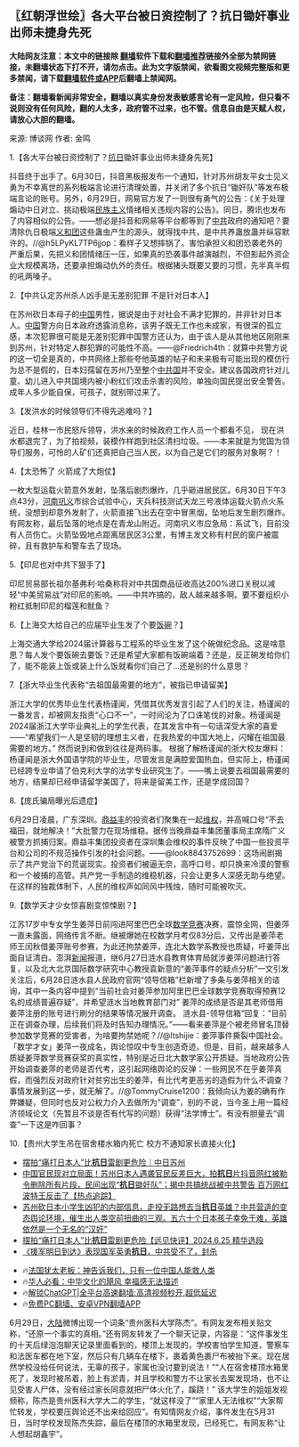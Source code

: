  <!-- 面包屑导航 --> <h2>〖红朝浮世绘〗各大平台被日资控制了？抗日锄奸事业出师未捷身先死</h2> <p class="notice"><b>大陆网友注意：本文中的链接除 <a href="https://github.com/bannedbook/fanqiang" >翻墙</a>软件下载和<a href="https://github.com/killgcd/justmysocks/blob/master/README.md">翻墙推荐</a>链接外全部为禁网链接，未翻墙状态下打不开，请勿点击。此为文字版禁闻，欲看图文视频完整版和更多禁闻，请下载<a href="https://github.com/bannedbook/fanqiang">翻墙软件或APP</a>后翻墙上禁闻网。</p><p>备注：翻墙看新闻非常安全，翻墙以真实身份发表敏感言论有一定风险，但只看不说则没有任何风险，翻的人太多，政府管不过来，也不管。信息自由是天赋人权，请放心大胆的翻墙。</b></p>  <div class="entry"> <p>来源:&nbsp;博谈网                            作者:&nbsp;金鸣                           </p> <p>1.【各大平台被日资控制了？<a href="https://www.bannedbook.org/bnews/tag/%E6%8A%97%E6%97%A5/" class="st_tag internal_tag" rel="tag" title="标签 抗日 下的日志">抗日</a>锄奸事业出师未捷身先死】</p> <p></p> <p>抖音终于出手了。6月30日，抖音黑板报发布一个通知，针对苏州胡友平女士见义勇为不幸离世的系列极端言论进行清理处置，并关闭了多个抗日“锄奸队”等发布极端言论的账号。另外，6月29日，网易官方发了一则很有勇气的公告：《关于处理煽动中日对立、挑动极端<span class='wp_keywordlink'><a href="https://www.bannedbook.org/forum11/topic333.html" title="禁片：民族主义和三座大山" target="_blank">民族主义</a></span>情绪相关违规内容的公告》。同日，腾讯也发布了内容相似的公告。——想必是抖音和网易等平台都等到了<a href="https://www.bannedbook.org/bnews/tag/%e4%b8%ad%e5%85%b1/" class="st_tag internal_tag" rel="tag" title="标签 中共 下的日志">中共</a>政府的通知吧？要清除仇日极端<a href="https://www.bannedbook.org/bnews/tag/%E4%B9%89%E5%92%8C%E5%9B%A2/" class="st_tag internal_tag" rel="tag" title="标签 义和团 下的日志">义和团</a>这些蛊虫产生的源头，就得找中共，是中共养蛊放蛊并纵容默许的。//@h5LPyKL7TP6jjop：看样子又想摔锅了。害怕承担义和团恐袭老外的严重后果，先把义和团情绪压一压，如果真的恐袭事件越演越烈，不但影起外资企业大规模离场，还要承担煽动仇外的责任。根据猪头既要又要的习惯，先半真半假的吼两嗓子。</p> <p>2.【中共认定苏州杀人凶手是无差别犯罪 不是针对日本人】</p> <p></p> <p>在苏州砍日本母子的<span class='wp_keywordlink_affiliate'><a href="https://www.bannedbook.org/" title="中国" target="_blank">中国</a></span>男性，据说是由于对社会不满才犯罪的，并非针对日本人。<a href="https://www.bannedbook.org/bnews/tag/%E4%B8%AD%E5%9B%BD/" class="st_tag internal_tag" rel="tag" title="标签 中国 下的日志">中国</a>警方向日本政府透露消息称，该男子既无工作也未成家，有很深的孤立感，本次犯罪很可能是无差别犯罪中国警方还认为，由于该人是从其他地区刚刚来到苏州，针对特定人群犯罪的可能性不高。——@Friedrich4th：就算中共警方说的这一切全是真的，中共网络上那些夸他英雄的帖子和未来极有可能出现的模仿行为总不是假的，日本妇孺留在苏州乃至整个<a href="https://www.bannedbook.org/bnews/tag/%e4%b8%ad%e5%85%b1%e5%9b%bd/" class="st_tag internal_tag" rel="tag" title="标签 中共国 下的日志">中共国</a>并不安全。建议各国政府针对儿童、幼儿进入中共国境内被小粉红们攻击杀害的风险，单独向国民提出安全警告。成年人多少能自保，可孩子，就别带过来了。</p>  <p>3.【发洪水的时候领导们不得先逃难吗？】</p> <p></p> <p>近日，桂林一市民怒斥领导，洪水来的时候政府工作人员一个都看不见， 现在洪水都退完了，为了拍视频，装模作样跑到社区清扫垃圾。——本来就是为党国为领导们服务，可怜的人矿们还真把自己当人民，以为自己是它们的服务对象啊？！</p> <p>4.【太恐怖了 火箭成了大炮仗】</p> <p></p> <p>一枚大型运载火箭意外发射，坠落后剧烈爆炸，几乎砸进居民区。6月30日下午3点43分，<a href="https://www.bannedbook.org/bnews/tag/%E6%B2%B3%E5%8D%97%E5%B7%A9%E4%B9%89/" class="st_tag internal_tag" rel="tag" title="标签 河南巩义 下的日志">河南巩义</a>市综合试验中心，天兵科技测试天龙三号液体运载火箭点火系统，没想到却意外发射了，火箭直接飞出去在空中冒黑烟，坠地后发生剧烈爆炸。有网友称，最后坠落的地点是在青龙山附近。河南巩义市应急局：系试飞，目前没有人员伤亡。火箭坠毁地点距离居民区3公里，有博主发文称有村民的窗户被震碎，且有救护车和警车去了现场。</p> <p>5.【印尼也对中共下狠手了】</p>  <p></p> <p>印尼贸易部长祖尔基弗利·哈桑称将对中共国商品征收高达200%进口关税以减轻“中美贸易战”对印尼的影响。——中共咋搞的，敌人越来越多啊。要不要组织小粉红抵制印尼的榴莲和鱿鱼？</p> <p>6.【上海交大给自己的应届毕业生发了个要<span class='wp_keywordlink'><a href="https://www.bannedbook.org/forum11/topic308.html" title="禁片：饭碗是党给的吗？" target="_blank">饭碗</a></span>？】</p> <p></p> <p>上海交通大学给2024届计算器与工程系的毕业生发了这个碗做纪念品。这是啥意思？每人发个要饭碗去要饭？还是希望大家都有饭碗端着？还是，反正碗发给你们了，能不能装上饭或装上什么饭就看你们自己了…还是别的什么意思？</p> <p>7.【浙大毕业生代表称“去祖国最需要的地方”，被指已申请留美】</p> <p></p>  <p>浙江大学的优秀毕业生代表杨谨闻，凭借其优秀发言引起了人们的关注，杨谨闻的一番发言，却被网友指责“心口不一”，一时间沦为了口诛笔伐的对象。杨谨闻是2024届浙江大学毕业典礼上的学生代表，在其发言中有一句话深受大家的喜爱——“希望我们一人是坚韧的理想主义者，在我热爱的中国大地上，闪耀在祖国最需要的地方。” 然而说到和做到往往是两码事。 根据了解杨谨闻的浙大校友爆料：杨谨闻是浙大外国语学院的毕业生，尽管发言是满腔爱国热血，但实际上，杨谨闻已经跨专业申请了伯克利大学的法学专业研究生了。——嘴上说要去祖国最需要的地方，结果却已经申请留学美国了，将来是留美工作，还是学成回国？</p> <p>8.【庞氏骗局曝光后遗症】</p> <p></p> <p>6月29日凌晨，广东深圳。<a href="https://www.bannedbook.org/bnews/tag/%e9%bc%8e%e7%9b%8a%e4%b8%b0/" class="st_tag internal_tag" rel="tag" title="标签 鼎益丰 下的日志">鼎益丰</a>的投资者们聚集在一起<span class='wp_keywordlink_affiliate'><a href="https://www.bannedbook.org/bnews/weiquan/" title="维权" target="_blank">维权</a></span>，并高喊口号“不去福田，就地解决！”大批警力在现场维稳。据传当晚鼎益丰集团董事局主席隋广义被警方抓捕归案。鼎益丰集团投资者在深圳集会维权的事件反映了中国一些投资平台和公司的不规范操作引发的社会问题。——@look8843752699：这场闹剧揭示了共产党治下的荒诞现实。投资者们被逼无奈，高呼口号，却只换来冷漠的警察和一个被捕的高管。共产党一手制造的维稳机器，只会让更多人深感无助与绝望。在这样的独裁体制下，人民的维权声如同风中残烛，随时可能被吹灭。</p> <p>9.【数学天才少女惊喜剧变惊悚剧？】</p> <p></p> <p>江苏17岁中专女学生姜萍日前闯进阿里巴巴全球<a href="https://www.bannedbook.org/bnews/tag/%E6%95%B0%E5%AD%A6%E7%AB%9E%E8%B5%9B/" class="st_tag internal_tag" rel="tag" title="标签 数学竞赛 下的日志">数学竞赛</a>决赛，震惊全网，但姜萍一直未露面，网络传言不断。继被爆她在校数学月考仅83分后，又传出是姜萍老师王闰秋借姜萍账号参赛，为此还拘禁姜萍，连北大数学系教授也质疑，吁姜萍出面自证清白。澎湃<span class='wp_keywordlink_affiliate'><a href="https://www.bannedbook.org/" title="新闻">新闻</a></span>报道，继6月27日涟水县教育体育局就涉姜萍问题进行答复，以及北大北京国际数学研究中心教授袁新意的“姜萍事件的疑点分析”一文引发关注后，6月28日涟水县人民政府官网“领导信箱”栏新增了多条与姜萍相关的谘询，其中一条内容中提到“当前社会对姜萍参加阿里巴巴全球数学竞赛取得预赛12名的成绩普遍存疑”，并希望涟水当地教育部门对” 姜萍的成绩是否是其老师借用姜萍注册的账号进行刷分的结果等情况展开调查。 涟水县-领导信箱“回复：“目前正在调查办理，后续我们将及时告知办理情况。”——看来姜萍是个被老师冒名顶替参加数学竞赛的受害者，为啥要拘禁她呢？//@ltshijie：姜萍事件撕裂中国社会。「数学才女」姜萍一夜成名，舆论惊叹中专生创造奇迹。但是，目前，越来越多人质疑姜萍数学竞赛获奖的真实性，特别是近日北大数学家公开质疑。当地政府公告开始调查姜萍的老师是否代考，这引起网络舆论的反弹：一些网民不在乎姜萍真假，而强烈反对政府针对贫穷出生的姜萍，有比代考更恶劣的造假为什么不调查？事情发展到这一步，就无解了。//@TommyCruise1200：我倾向认为姜的确有作弊嫌疑，但同时也反对公权力介入去做所为“调查”，别的不说，当今圣上用一篇经济领域论文（先暂且不谈是否有代写的问题）获得“法学博士”。有没有胆量去“调查”一下这是咋回事？</p>  <p>10.【贵州大学生吊在宿舍楼水箱内死亡 校方不通知家长直接火化】</p> <p></p> <!--<div id="taboola-mid-1"></div>--><ul class='op-related-articles' title='相关阅读'> <li><a href='https://www.bannedbook.org/bnews/sohnews/20240628/2055498.html' target='_blank'>摆拍“痛打日本人”比<b>抗日</b>雷剧更危险｜中日苏州</a></li> <li><a href='https://www.bannedbook.org/bnews/bannedvideo/20240627/2055312.html' target='_blank'>中国官民现对立局面！苏州日本人遇袭官民反差巨大，拍<b>抗日</b>片抖音网红被勒令删除所有片段，民间出现“<b>抗日</b>锄奸队”；揭中共搞统战被中共警告 百万网红波特王反击了【热点追踪】</a></li> <li><a href='https://www.bannedbook.org/bnews/sohnews/20240628/2055304.html' target='_blank'>苏州砍日本小学生凶犯的内部信息，走投无路想去当<b>抗日</b>英雄？中共营造的变态舆论环境，催生出人类空前扭曲的三观。五六十个日本孩子幸免于难，英雄依然是一个无名的“汉奸”</a></li> <li><a href='https://www.bannedbook.org/bnews/sohnews/20240626/2054836.html' target='_blank'>摆拍“痛打日本人”比<b>抗日</b>雷剧更危险【远见快评】2024.6.25 精华选段</a></li> <li><a href='https://www.bannedbook.org/bnews/ccpdope/20240530/2043512.html' target='_blank'>《援军明日到达》表现国军英勇<b>抗日</b>，中共受不了，封杀</a></li> </ul> <ul class="texttj"> <li>🔥<a href="https://www.bannedbook.org/bnews/ssgc/20230219/1850782.html" target="_blank">法国犹太老板：神告诉我们，只有一位中国人能救人类</a></li> <li>🔥<a href="https://www.bannedbook.org/bnews/comments/20220220/1694796.html" target="_blank">华人必看：中华文化的飓风 幸福感无法描述</a></li> <li>🔥<a href="https://github.com/bannedbook/fanqiang/wiki/V2ray%E6%9C%BA%E5%9C%BA" target="_blank">解锁ChatGPT|全平台高速翻墙:高清视频秒开,超低延迟</a></li> <li>🔥<a href="https://github.com/bannedbook/fanqiang/wiki/%E7%A6%81%E9%97%BB%E7%BD%91%E5%AE%89%E5%8D%93%E7%BF%BB%E5%A2%99%E6%96%B0%E9%97%BBAPP" target="_blank">免费PC翻墙、安卓VPN翻墙APP</a></li> </ul><p>6月29日，<span class='wp_keywordlink_affiliate'><a href="https://www.bannedbook.org/" title="大陆" target="_blank">大陆</a></span>微博出现一个词条“贵州医科大学陈杰”。有网友发布相关贴文称，“还原一个事实的真相。”还有网友转发了一个聊天记录，内容是：“这件事发生的十天后绿泡泡聊天记录里面看到的，楼顶上发现的，学校害怕学生知道，警察车和法医车都在地下室，然后只有几辆车在楼下，裹着黄色裹尸布被抬下来。现在居然学校没给任何说法，无辜的孩子，家属也没讨要到说法！”“人在宿舍楼顶水箱里死了，发现时被吊着，脸上有淤青，并且学校和警方不让家长去案发现场，也不让见受害人尸体，没有经过家长同意就把尸体火化了，蹊跷！” 该大学生的姐姐发视频称，陈杰是贵州医科大学大二的学生，“就这样没了”“家里人无法维权”“大家帮忙转发，学校要压舆论还不出来给回应”。有知情网友介绍，事件发生在5月31日，当时学校发现陈杰失踪，最后在楼顶的水箱里发现，已经死亡。有网友称“让人想起胡鑫宇”。</p><a name='sharetosocial'></a> <div style="margin-bottom:5px;padding-bottom:5px;clear:both"> <div id="archive-pix-1" class="banner-ads"> <!-- AuctionX Display platform tag START --> <div id="27602x728x90x621x_ADSLOT1" clicktrack="%%CLICK_URL_ESC%%"></div>  <!-- AuctionX Display platform tag END --> </div> <div id="archive-pix-2" class="banner-ads"> <!-- AuctionX Display platform tag START --> <div id="27556x300x250x621x_ADSLOT1" clicktrack="%%CLICK_URL_ESC%%" style="margin:0 auto;text-align:center"></div>  <!-- AuctionX Display platform tag END --> </div> </div>  <div id="archive-pix-1" class="banner-ads"> <!-- AuctionX Display platform tag START --> <div id="27603x728x90x621x_ADSLOT1" clicktrack="%%CLICK_URL_ESC%%"></div>  <!-- AuctionX Display platform tag END --> </div> </div><!--END ENTRY--> 